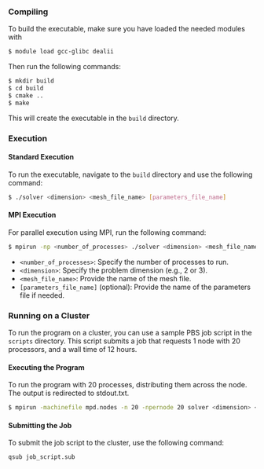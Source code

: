 
### Compiling
To build the executable, make sure you have loaded the needed modules with
```bash
$ module load gcc-glibc dealii
```
Then run the following commands:
```bash
$ mkdir build
$ cd build
$ cmake ..
$ make
```

This will create the executable in the `build` directory.

### Execution

#### Standard Execution
To run the executable, navigate to the `build` directory and use the following command:

```bash
$ ./solver <dimension> <mesh_file_name> [parameters_file_name]
```

#### MPI Execution
For parallel execution using MPI, run the following command:

```bash
$ mpirun -np <number_of_processes> ./solver <dimension> <mesh_file_name> [parameters_file_name]

```

- `<number_of_processes>`: Specify the number of processes to run.
- `<dimension>`: Specify the problem dimension (e.g., 2 or 3).
- `<mesh_file_name>`: Provide the name of the mesh file.
- `[parameters_file_name]` (optional): Provide the name of the parameters file if needed.

### Running on a Cluster
To run the program on a cluster, you can use a sample PBS job script in the `scripts` directory. This script submits a job that requests 1 node with 20 processors, and a wall time of 12 hours.

#### Executing the Program

To run the program with 20 processes, distributing them across the node. The output is redirected to stdout.txt.

```bash
$ mpirun -machinefile mpd.nodes -n 20 -npernode 20 solver <dimension> <mesh_file_name> [parameters_file_name] &> stdout.txt
```

#### Submitting the Job
To submit the job script to the cluster, use the following command:
```bash
qsub job_script.sub
```

